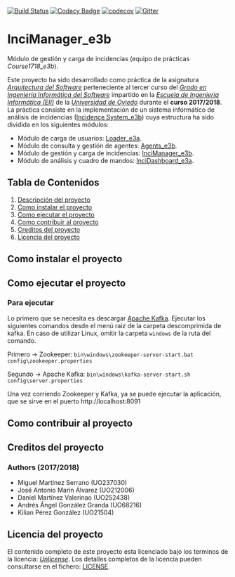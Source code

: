 [![Build Status](https://travis-ci.org/Arquisoft/InciManager_e3b.svg?branch=master)](https://travis-ci.org/Arquisoft/InciManager_e3b)
[![Codacy Badge](https://api.codacy.com/project/badge/Grade/6b9e962e78224811933f6fc1025a2b3f)](https://www.codacy.com/app/TonyMarin/InciManager_e3b?utm_source=github.com&amp;utm_medium=referral&amp;utm_content=Arquisoft/InciManager_e3b&amp;utm_campaign=Badge_Grade)
[![codecov](https://codecov.io/gh/Arquisoft/InciManager_e3b/branch/master/graph/badge.svg)](https://codecov.io/gh/Arquisoft/InciManager_e3b)
[![Gitter](https://badges.gitter.im/Arquisoft/InciManager_e3b.svg)](https://gitter.im/Arquisoft/InciManager_e3b?utm_source=badge&utm_medium=badge&utm_campaign=pr-badge)

# InciManager_e3b 

Módulo de gestión y carga de incidencias (equipo de prácticas *Course1718_e3b*).

Este proyecto ha sido desarrollado como práctica de la asignatura _[Arquitectura del Software](http://sies.uniovi.es/ofe-pod-jsf/web/asignatura/infoAsignatura.faces)_ perteneciente al tercer curso del _[Grado en Ingeniería Informática del Software](https://ingenieriainformatica.uniovi.es/web/ingenieriainformatica/infoacademica/grado)_ impartido en la _[Escuela de Ingenieria Informática (EII)](https://ingenieriainformatica.uniovi.es)_ de la _[Universidad de Oviedo](http://www.uniovi.es)_ durante el **curso 2017/2018**. La práctica consiste en la implementación de un sistema informático de análisis de incidencias ([Incidence System_e3b](https://github.com/Arquisoft/Inci_e3b)) cuya estructura ha sido dividida en los siguientes módulos:

- Módulo de carga de usuarios: [Loader_e3a](https://github.com/Arquisoft/Loader_e3a).
- Módulo de consulta y gestión de agentes: [Agents_e3b](https://github.com/Arquisoft/Agents_e3b).
- Módulo de gestión y carga de incidencias: [InciManager_e3b](https://github.com/Arquisoft/InciManager_e3b).
- Módulo de análisis y cuadro de mandos: [InciDashboard_e3a](https://github.com/Arquisoft/InciDashboard_e3a).

## Tabla de Contenidos

1. [Descripción del proyecto](#incimanager_e3b)
2. [Como instalar el proyecto](#como-instalar-el-proyecto)
3. [Como ejecutar el proyecto](#como-ejecutar-el-proyecto)
4. [Como contribuir al proyecto](#como-contribuir-al-proyecto)
5. [Creditos del proyecto](#creditos-del-proyecto)
6. [Licencia del proyecto](#licencia-del-proyecto)

## Como instalar el proyecto

## Como ejecutar el proyecto

### Para ejecutar
Lo primero que se necesita es descargar [Apache Kafka](https://kafka.apache.org/downloads). Ejecutar los siguientes comandos desde el menú raiz de la carpeta descomprimida de kafka. En caso de utilizar Linux, omitir la carpeta `windows` de la ruta del comando.

Primero -> Zookeeper:
	`bin\windows\zookeeper-server-start.bat config\zookeeper.properties`

Segundo -> Apache Kafka:
	`bin\windows\kafka-server-start.sh config\server.properties`

Una vez corriendo Zookeeper y Kafka, ya se puede ejecutar la aplicación, que se sirve en el puerto http://localhost:8091

## Como contribuir al proyecto

## Creditos del proyecto

### Authors (2017/2018)

- Miguel Martínez Serrano (UO237030)
- José Antonio Marín Álvarez (UO212006)
- Daniel Martínez Valerinao (UO252438)
- Andrés Ángel González Granda (UO68216)
- Kilian Pérez González (UO21504)

## Licencia del proyecto

El contenido completo de este proyecto esta licenciado bajo los terminos de la licencia: _[Unlicense](http://unlicense.org)_. Los detalles completos de la licencia pueden consultarse en el fichero: [LICENSE](LICENSE).
